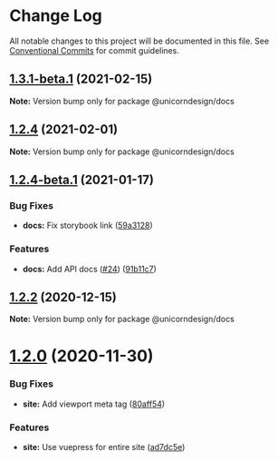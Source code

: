 # Change Log

All notable changes to this project will be documented in this file.
See [Conventional Commits](https://conventionalcommits.org) for commit guidelines.

## [1.3.1-beta.1](https://github.com/unicefnz/unicorn/compare/v1.3.1-beta.0...v1.3.1-beta.1) (2021-02-15)

**Note:** Version bump only for package @unicorndesign/docs





## [1.2.4](https://github.com/unicefnz/unicorn/compare/v1.2.4-beta.3...v1.2.4) (2021-02-01)

**Note:** Version bump only for package @unicorndesign/docs





## [1.2.4-beta.1](https://github.com/unicefnz/unicorn/compare/v1.2.4-beta.0...v1.2.4-beta.1) (2021-01-17)


### Bug Fixes

* **docs:** Fix storybook link ([59a3128](https://github.com/unicefnz/unicorn/commit/59a3128f2479abdc06bad2559e647ee1a5cf03f1))


### Features

* **docs:** Add API docs ([#24](https://github.com/unicefnz/unicorn/issues/24)) ([91b11c7](https://github.com/unicefnz/unicorn/commit/91b11c773ba4d9a603e9e842ad5627e30093f825))





## [1.2.2](https://github.com/unicefnz/unicorn/compare/v1.2.2-beta.4...v1.2.2) (2020-12-15)

**Note:** Version bump only for package @unicorndesign/docs





# [1.2.0](https://github.com/unicefnz/unicorn/compare/v1.1.8...v1.2.0) (2020-11-30)


### Bug Fixes

* **site:** Add viewport meta tag ([80aff54](https://github.com/unicefnz/unicorn/commit/80aff5488793e34e92a2a79bd92f8900fe17f271))


### Features

* **site:** Use vuepress for entire site ([ad7dc5e](https://github.com/unicefnz/unicorn/commit/ad7dc5ebd9a18f04cede4162cdc5deba298d49cf))
